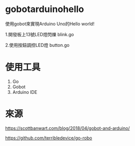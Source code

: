 # gobotarduinohello
使用gobot來實現Arduino Uno的Hello world!

1.開發板上13號LED燈閃爍 blink.go

2.使用按鈕調控LED燈 button.go

# 使用工具
1. Go
2. Gobot
3. Arduino IDE

# 來源
https://scottbanwart.com/blog/2018/04/gobot-and-arduino/

https://github.com/terribledevice/go-robo

